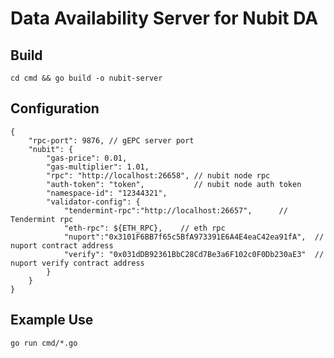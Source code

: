 # Data Availability Server for Nubit DA

## Build

`cd cmd && go build -o nubit-server`

## Configuration
```
{
    "rpc-port": 9876, // gEPC server port
    "nubit": {  
        "gas-price": 0.01,
        "gas-multiplier": 1.01,
        "rpc": "http://localhost:26658", // nubit node rpc
        "auth-token": "token",           // nubit node auth token
        "namespace-id": "12344321",
        "validator-config": {
            "tendermint-rpc":"http://localhost:26657",      // Tendermint rpc
            "eth-rpc": ${ETH_RPC},    // eth rpc
            "nuport":"0x3101F6BB7f65c5BfA973391E6A4E4eaC42ea91fA",  // nuport contract address
            "verify": "0x031dDB92361BbC28Cd7Be3a6F102c0F0Db230aE3"  // nuport verify contract address
        }
    }
}
```


## Example Use

```
go run cmd/*.go
```
